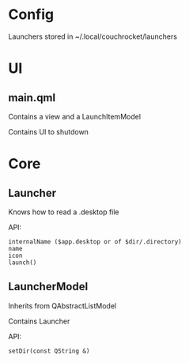 # Config

Launchers stored in ~/.local/couchrocket/launchers

# UI

## main.qml

Contains a view and a LaunchItemModel

Contains UI to shutdown

# Core

## Launcher

Knows how to read a .desktop file

API:

    internalName ($app.desktop or of $dir/.directory)
    name
    icon
    launch()

## LauncherModel

Inherits from QAbstractListModel

Contains Launcher

API:

    setDir(const QString &)
